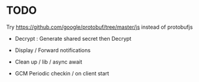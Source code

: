 # TODO

Try https://github.com/google/protobuf/tree/master/js instead of protobufjs

- Decrypt : Generate shared secret then Decrypt
- Display / Forward notifications
- Clean up / lib / async await

- GCM Periodic checkin / on client start
